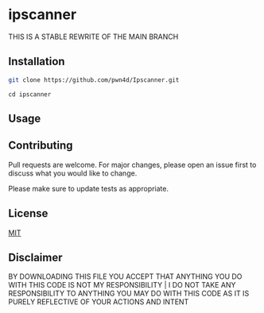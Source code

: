 # ipscanner


THIS IS A STABLE REWRITE OF THE MAIN BRANCH




## Installation
```bash
git clone https://github.com/pwn4d/Ipscanner.git
```
```
cd ipscanner
```


## Usage


## Contributing
Pull requests are welcome. For major changes, please open an issue first to discuss what you would like to change.

Please make sure to update tests as appropriate.

## License
[MIT](https://choosealicense.com/licenses/mit/)

## Disclaimer
BY DOWNLOADING THIS FILE YOU ACCEPT THAT ANYTHING YOU DO WITH THIS CODE IS NOT MY RESPONSIBILITY | I DO NOT TAKE ANY RESPONSIBILITY TO ANYTHING YOU MAY DO WITH THIS CODE AS IT IS PURELY REFLECTIVE OF YOUR ACTIONS AND INTENT
